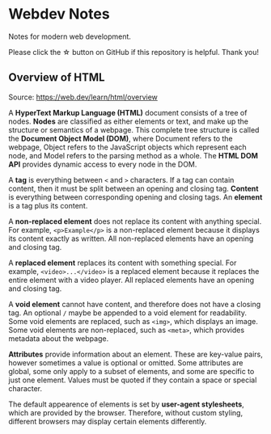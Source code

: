 # Webdev Notes

Notes for modern web development.

Please click the ☆ button on GitHub if this repository is helpful. Thank you!

## Overview of HTML

Source: https://web.dev/learn/html/overview

A **HyperText Markup Language (HTML)** document consists of a tree of nodes. **Nodes** are classified as either elements or text, and make up the structure or semantics of a webpage. This complete tree structure is called the **Document Object Model (DOM)**, where Document refers to the webpage, Object refers to the JavaScript objects which represent each node, and Model refers to the parsing method as a whole. The **HTML DOM API** provides dynamic access to every node in the DOM.

A **tag** is everything between `<` and `>` characters. If a tag can contain content, then it must be split between an opening and closing tag. **Content** is everything between corresponding opening and closing tags. An **element** is a tag plus its content.

A **non-replaced element** does not replace its content with anything special. For example, `<p>Example</p>` is a non-replaced element because it displays its content exactly as written. All non-replaced elements have an opening and closing tag.

A **replaced element** replaces its content with something special. For example, `<video>...</video>` is a replaced element because it replaces the entire element with a video player. All replaced elements have an opening and closing tag.

A **void element** cannot have content, and therefore does not have a closing tag. An optional `/` maybe be appended to a void element for readability. Some void elements are replaced, such as `<img>`, which displays an image. Some void elements are non-replaced, such as `<meta>`, which provides metadata about the webpage.

**Attributes** provide information about an element. These are key-value pairs, however sometimes a value is optional or omitted. Some attributes are global, some only apply to a subset of elements, and some are specific to just one element. Values must be quoted if they contain a space or special character.

The default appearence of elements is set by **user-agent stylesheets**, which are provided by the browser. Therefore, without custom styling, different browsers may display certain elements differently.